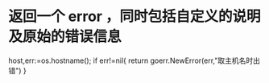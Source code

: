 # 返回一个 error ，同时包括自定义的说明及原始的错误信息
host,err:=os.hostname();
if err!=nil{
return goerr.NewError(err,"取主机名时出错")
}
